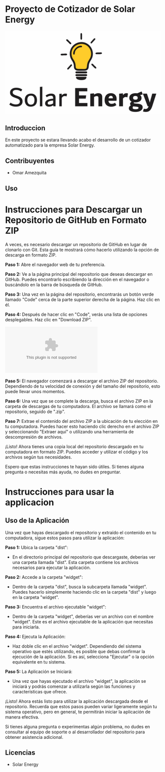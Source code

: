 # Proyecto de Cotizador de Solar Energy
![Alt Text](./images/solar.jpg)

## Introduccion
En este proyecto se estara llevando acabo el desarrollo de un cotizador automatizado para la empresa Solar Energy.

## Contribuyentes
* Omar Amezquita

## Uso

# Instrucciones para Descargar un Repositorio de GitHub en Formato ZIP

A veces, es necesario descargar un repositorio de GitHub en lugar de clonarlo con Git. Esta guía te mostrará cómo hacerlo utilizando la opción de descarga en formato ZIP.

**Paso 1:** Abre el navegador web de tu preferencia.

**Paso 2:** Ve a la página principal del repositorio que deseas descargar en GitHub. Puedes encontrarlo escribiendo la dirección en el navegador o buscándolo en la barra de búsqueda de GitHub.

**Paso 3:** Una vez en la página del repositorio, encontrarás un botón verde llamado "Code" cerca de la parte superior derecha de la página. Haz clic en él.

**Paso 4:** Después de hacer clic en "Code", verás una lista de opciones desplegables. Haz clic en "Download ZIP".

![Download ZIP](https://github.com/0marAmez/CotizadorSolar/archive/refs/heads/main.zip)

**Paso 5:** El navegador comenzará a descargar el archivo ZIP del repositorio. Dependiendo de tu velocidad de conexión y del tamaño del repositorio, esto puede llevar unos momentos.

**Paso 6:** Una vez que se complete la descarga, busca el archivo ZIP en la carpeta de descargas de tu computadora. El archivo se llamará como el repositorio, seguido de ".zip".

**Paso 7:** Extrae el contenido del archivo ZIP a la ubicación de tu elección en tu computadora. Puedes hacer esto haciendo clic derecho en el archivo ZIP y seleccionando "Extraer aquí" o utilizando una herramienta de descompresión de archivos.

¡Listo! Ahora tienes una copia local del repositorio descargado en tu computadora en formato ZIP. Puedes acceder y utilizar el código y los archivos según tus necesidades.

Espero que estas instrucciones te hayan sido útiles. Si tienes alguna pregunta o necesitas más ayuda, no dudes en preguntar.


# Instrucciones para usar la applicacion
## Uso de la Aplicación

Una vez que hayas descargado el repositorio y extraído el contenido en tu computadora, sigue estos pasos para utilizar la aplicación:

**Paso 1:** Ubica la carpeta "dist":
- En el directorio principal del repositorio que descargaste, deberías ver una carpeta llamada "dist". Esta carpeta contiene los archivos necesarios para ejecutar la aplicación.

**Paso 2:** Accede a la carpeta "widget":
- Dentro de la carpeta "dist", busca la subcarpeta llamada "widget". Puedes hacerlo simplemente haciendo clic en la carpeta "dist" y luego en la carpeta "widget".

**Paso 3:** Encuentra el archivo ejecutable "widget":
- Dentro de la carpeta "widget", deberías ver un archivo con el nombre "widget". Este es el archivo ejecutable de la aplicación que necesitas para iniciarla.

**Paso 4:** Ejecuta la Aplicación:
- Haz doble clic en el archivo "widget". Dependiendo del sistema operativo que estés utilizando, es posible que debas confirmar la ejecución de la aplicación. Si es así, selecciona "Ejecutar" o la opción equivalente en tu sistema.

**Paso 5:** La Aplicación se Iniciará:
- Una vez que hayas ejecutado el archivo "widget", la aplicación se iniciará y podrás comenzar a utilizarla según las funciones y características que ofrece.

¡Listo! Ahora estás listo para utilizar la aplicación descargada desde el repositorio. Recuerda que estos pasos pueden variar ligeramente según tu sistema operativo, pero en general, te permitirán iniciar la aplicación de manera efectiva.

Si tienes alguna pregunta o experimentas algún problema, no dudes en consultar al equipo de soporte o al desarrollador del repositorio para obtener asistencia adicional.


## Licencias

* Solar Energy

